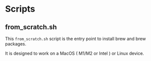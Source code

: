 # Scripts

## from_scratch.sh

This ``from_scratch.sh`` script is the entry point to install brew and brew packages.

It is designed to work on a MacOS ( M1/M2 or Intel ) or Linux device.
